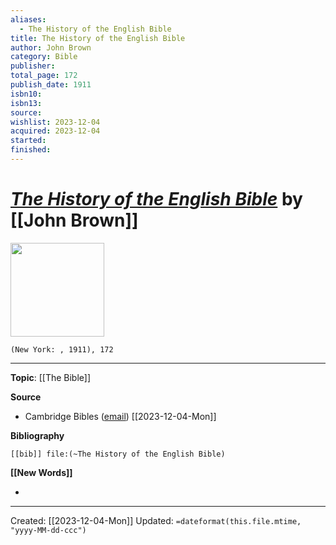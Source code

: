```yaml
---
aliases:
  - The History of the English Bible
title: The History of the English Bible
author: John Brown
category: Bible
publisher: 
total_page: 172
publish_date: 1911
isbn10: 
isbn13: 
source: 
wishlist: 2023-12-04
acquired: 2023-12-04
started: 
finished:
---
```

# *[The History of the English Bible]()* by [[John Brown]]

<img src="http://books.google.com/books/content?id=-oFLAAAAIAAJ&printsec=frontcover&img=1&zoom=1&edge=curl&source=gbs_api" width=150>

`(New York: , 1911), 172`



--- 
**Topic**: [[The Bible]]

**Source**
- Cambridge Bibles ([email](https://mail.google.com/mail/u/1/#inbox/FMfcgzGwHxtkbfgWfRRLbcCcvtkqmVCS)) [[2023-12-04-Mon]]

**Bibliography**

```query
[[bib]] file:(~The History of the English Bible)
```
 

**[[New Words]]**

- 

---
Created: [[2023-12-04-Mon]]
Updated: `=dateformat(this.file.mtime, "yyyy-MM-dd-ccc")`
